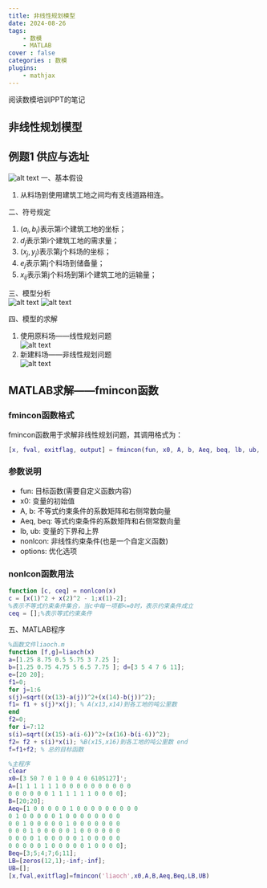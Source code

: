 ```yaml
---
title: 非线性规划模型
date: 2024-08-26
tags: 
    - 数模
    - MATLAB
cover : false
categories : 数模
plugins: 
    - mathjax
---
```

阅读数模培训PPT的笔记

<!-- more -->

## 非线性规划模型

## 例题1 供应与选址

![alt text](image.png)
一、基本假设  

1. 从料场到使用建筑工地之间均有支线道路相连。

二、符号规定  

1. $(a_i,b_i)$表示第i个建筑工地的坐标；
2. $d_j$表示第i个建筑工地的需求量；
3. $(x_j,y_j)$表示第j个料场的坐标；
4. $e_j$表示第j个料场到储备量；
5. $x_{ij}$表示第j个料场到第i个建筑工地的运输量；

三、模型分析  
![alt text](image-1.png)
![alt text](image-2.png)

四、模型的求解  

1. 使用原料场——线性规划问题  
![alt text](image-3.png)
2. 新建料场——非线性规划问题  
![alt text](image-4.png)  

## MATLAB求解——fmincon函数

### fmincon函数格式  

fmincon函数用于求解非线性规划问题，其调用格式为：

```matlab
[x, fval, exitflag, output] = fmincon(fun, x0, A, b, Aeq, beq, lb, ub, nonlcon, options)
```

### 参数说明

- fun: 目标函数(需要自定义函数内容)
- x0: 变量的初始值
- A, b: 不等式约束条件的系数矩阵和右侧常数向量
- Aeq, beq: 等式约束条件的系数矩阵和右侧常数向量
- lb, ub: 变量的下界和上界
- nonlcon: 非线性约束条件(也是一个自定义函数)
- options: 优化选项

### nonlcon函数用法

```matlab
function [c, ceq] = nonlcon(x)
c = [x(1)^2 + x(2)^2 - 1;x(1)-2];
%表示不等式约束条件集合，当c中每一项都<=0时，表示约束条件成立
ceq = [];%表示等式约束条件
```

五、MATLAB程序  

```matlab
%函数文件liaoch.m
function [f,g]=liaoch(x)
a=[1.25 8.75 0.5 5.75 3 7.25 ];
b=[1.25 0.75 4.75 5 6.5 7.75 ]; d=[3 5 4 7 6 11];
e=[20 20];
f1=0;
for j=1:6
s(j)=sqrt((x(13)-a(j))^2+(x(14)-b(j))^2);
f1= f1 + s(j)*x(j); % A(x13,x14)到各工地的吨公里数 
end
f2=0;
for i=7:12
s(i)=sqrt((x(15)-a(i-6))^2+(x(16)-b(i-6))^2);
f2= f2 + s(i)*x(i); %B(x15,x16)到各工地的吨公里数 end
f=f1+f2; % 总的目标函数
```

```matlab
%主程序 
clear
x0=[3 50 7 0 1 0 0 4 0 6105127]'; 
A=[1 1 1 1 1 1 0 0 0 0 0 0 0 0 0 0
0 0 0 0 0 0 1 1 1 1 1 1 0 0 0 0]; 
B=[20;20];
Aeq=[1 0 0 0 0 0 1 0 0 0 0 0 0 0 0 0
0 1 0 0 0 0 0 1 0 0 0 0 0 0 0 0  
0 0 1 0 0 0 0 0 1 0 0 0 0 0 0 0 
0 0 0 1 0 0 0 0 0 1 0 0 0 0 0 0 
0 0 0 0 1 0 0 0 0 0 1 0 0 0 0 0 
0 0 0 0 0 1 0 0 0 0 0 1 0 0 0 0];
Beq=[3;5;4;7;6;11]; 
LB=[zeros(12,1);-inf;-inf]; 
UB=[];
[x,fval,exitflag]=fmincon('liaoch',x0,A,B,Aeq,Beq,LB,UB)
```

